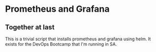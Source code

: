 # Prometheus and Grafana
## Together at last

This is a trivial script that installs prometheus and grafana using helm. It exists for the DevOps Bootcamp that I'm running in SA.
